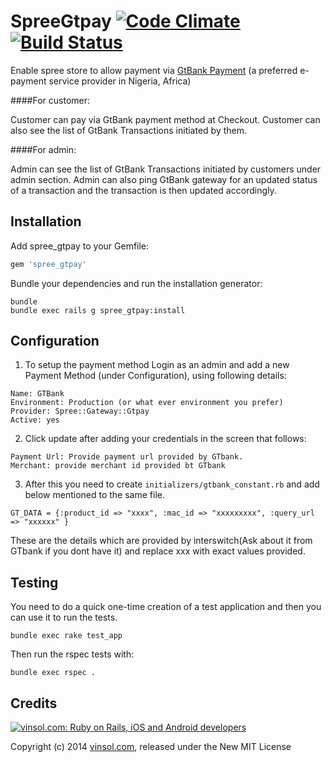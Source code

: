 SpreeGtpay  [![Code Climate](https://codeclimate.com/github/vinsol/Spree-Gtpay.png)](https://codeclimate.com/github/vinsol/Spree-Gtpay) [![Build Status](https://travis-ci.org/vinsol/Spree-Gtpay.svg)](https://travis-ci.org/vinsol/Spree-Gtpay)
==========

Enable spree store to allow payment via [GtBank Payment](http://gtbank.com/) (a preferred e-payment service provider in Nigeria, Africa)

####For customer:

Customer can pay via GtBank payment method at Checkout. Customer can also see the list of GtBank Transactions initiated by them.

####For admin:

Admin can see the list of GtBank Transactions initiated by customers under admin section. Admin can also ping GtBank gateway for an updated status of a transaction and the transaction is then updated accordingly. 


Installation
------------

Add spree_gtpay to your Gemfile:

```ruby
gem 'spree_gtpay'
```

Bundle your dependencies and run the installation generator:

```shell
bundle
bundle exec rails g spree_gtpay:install
```

Configuration
--------

1. To setup the payment method Login as an admin and add a new Payment Method (under Configuration), using following details:

  ```
  Name: GTBank
  Environment: Production (or what ever environment you prefer)
  Provider: Spree::Gateway::Gtpay
  Active: yes
  ```

2. Click update after adding your credentials in the screen that follows:

  ```
  Payment Url: Provide payment url provided by GTbank.
  Merchant: provide merchant id provided bt GTbank
  ```

3. After this you need to create ```initializers/gtbank_constant.rb``` and add below mentioned to the same file.

  ```
  GT_DATA = {:product_id => "xxxx", :mac_id => "xxxxxxxxx", :query_url => "xxxxxx" }
  ```

These are the details which are provided by interswitch(Ask about it from GTbank if you dont have it) and replace xxx with exact values provided.


Testing
-------

You need to do a quick one-time creation of a test application and then you can use it to run the tests.

    bundle exec rake test_app

Then run the rspec tests with:

    bundle exec rspec .



Credits
-------

[![vinsol.com: Ruby on Rails, iOS and Android developers](http://vinsol.com/vin_logo.png "Ruby on Rails, iOS and Android developers")](http://vinsol.com)

Copyright (c) 2014 [vinsol.com](http://vinsol.com "Ruby on Rails, iOS and Android developers"), released under the New MIT License

